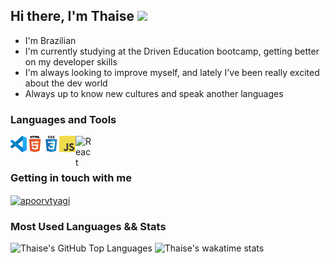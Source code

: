 ## Hi there, I'm Thaise <img src="https://github.com/TheDudeThatCode/TheDudeThatCode/blob/master/Assets/Hi.gif" width="5px">

- I'm Brazilian 
- I'm currently studying at the Driven Education bootcamp, getting better on my developer skills
- I'm always looking to improve myself, and lately I've been really excited about the dev world
- Always up to know new cultures and speak another languages


### Languages and Tools

<img align="left" alt="Visual Studio Code" width="26px" src="https://raw.githubusercontent.com/github/explore/80688e429a7d4ef2fca1e82350fe8e3517d3494d/topics/visual-studio-code/visual-studio-code.png" />
<img align="left" alt="HTML5" width="26px" src="https://raw.githubusercontent.com/github/explore/80688e429a7d4ef2fca1e82350fe8e3517d3494d/topics/html/html.png" />
<img align="left" alt="CSS3" width="26px" src="https://raw.githubusercontent.com/github/explore/80688e429a7d4ef2fca1e82350fe8e3517d3494d/topics/css/css.png" />
<img align="left" alt="JavaScript" width="26px" src="https://raw.githubusercontent.com/github/explore/80688e429a7d4ef2fca1e82350fe8e3517d3494d/topics/javascript/javascript.png" />
<img align="left" alt="React" width="26px"
src="https://cdn.jsdelivr.net/gh/devicons/devicon/icons/react/react-original-wordmark.svg" />
          
<br />
<br />

### Getting in touch with me

<a href="https://www.linkedin.com/in/thaise-silva-alves/" target="blank"><img align="center" src="https://cdn.jsdelivr.net/npm/simple-icons@3.0.1/icons/linkedin.svg" alt="apoorvtyagi" height="30" width="30" /></a>&nbsp;
<!-- [<a href="http://discord.com/users/plmddsthaise#0654" target="blank"><img align="center" src="https://cdn.jsdelivr.net/npm/simple-icons@3.0.1/icons/discord.svg" alt="apoorv#4040" height="40" width="30" /></a>&nbsp;](url) < -->



### Most Used Languages && Stats 

![Thaise's GitHub Top Languages](https://github-readme-stats.vercel.app/api/top-langs/?username=thaisealves&theme=monokai)
![Thaise's wakatime stats](https://github-readme-stats.vercel.app/api/wakatime?username=thaisealves&theme=monokai)



